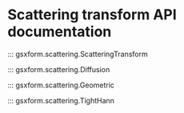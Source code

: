 # Scattering transform API documentation

::: gsxform.scattering.ScatteringTransform

::: gsxform.scattering.Diffusion

::: gsxform.scattering.Geometric

::: gsxform.scattering.TightHann
